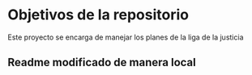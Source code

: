 # Objetivos de la repositorio

Este proyecto se encarga de manejar los planes de la liga de la justicia

## Readme modificado de manera local
